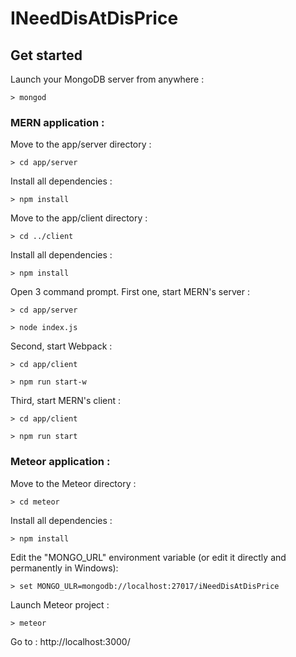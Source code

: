 # INeedDisAtDisPrice

## Get started

Launch your MongoDB server from anywhere :

`> mongod`

### MERN application :

Move to the app/server directory :

`> cd app/server`

Install all dependencies :

`> npm install`

Move to the app/client directory :

`> cd ../client`

Install all dependencies :

`> npm install`

Open 3 command prompt.
First one, start MERN's server :

`> cd app/server`

`> node index.js`

Second, start Webpack :

`> cd app/client`

`> npm run start-w`

Third, start MERN's client :

`> cd app/client`

`> npm run start`

### Meteor application :

Move to the Meteor directory :

`> cd meteor`

Install all dependencies :

`> npm install`

Edit the "MONGO_URL" environment variable (or edit it directly and permanently in Windows):

`> set MONGO_ULR=mongodb://localhost:27017/iNeedDisAtDisPrice`

Launch Meteor project :

`> meteor`

Go to : http://localhost:3000/
